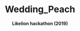 <h1 align="center">
 Wedding_Peach
</h1> 

<p align="center">
  <strong>Likelion hackathon (2019)</strong><br>
</p> 



